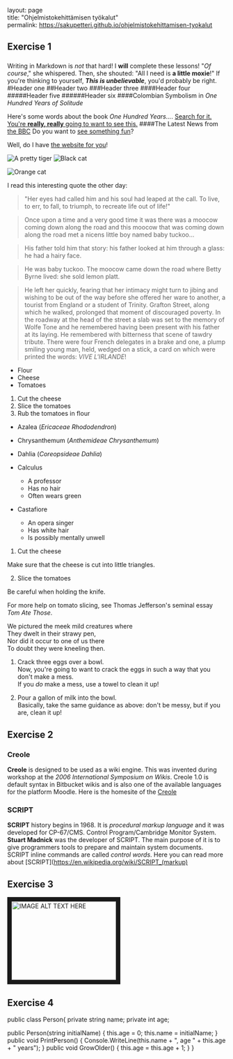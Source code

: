 layout: page  
title: "Ohjelmistokehittämisen työkalut"  
permalink: https://sakupetteri.github.io/ohjelmistokehittamisen-tyokalut

## Exercise 1
###
Writing in Markdown is _not_ that hard!
I **will** complete these lessons!
"_Of course_," she whispered. Then, she shouted: "All I need is **a little moxie**!"
If you're thinking to yourself, **_This is unbelievable_**, you'd probably be right.
#Header one
##Header two
###Header three
####Header four
#####Header five
######Header six
####Colombian Symbolism in _One Hundred Years of Solitude_

Here's some words about the book _One Hundred Years..._.
[Search for it.](www.google.com)
[You're **really, really** going to want to see this.](www.dailykitten.com)
####The Latest News from [the BBC](www.bbc.com/news)
Do you want to [see something fun][a fun place]?

Well, do I have [the website for you][another fun place]!

[a fun place]: www.zombo.com
[another fun place]: www.stumbleupon.com
![A pretty tiger](https://upload.wikimedia.org/wikipedia/commons/5/56/Tiger.50.jpg)
![Black cat][Black]

![Orange cat][Orange]

[Black]: https://upload.wikimedia.org/wikipedia/commons/a/a3/81_INF_DIV_SSI.jpg

[Orange]: http://icons.iconarchive.com/icons/google/noto-emoji-animals-nature/256/22221-cat-icon.png

I read this interesting quote the other day:

>"Her eyes had called him and his soul had leaped at the call. To live, to err, to fall, to triumph, to recreate life out of life!"


>Once upon a time and a very good time it was there was a moocow coming down along the road and this moocow that was coming down along the road met a nicens little boy named baby tuckoo...

>His father told him that story: his father looked at him through a glass: he had a hairy face.

>He was baby tuckoo. The moocow came down the road where Betty Byrne lived: she sold lemon platt.

>He left her quickly, fearing that her intimacy might turn to jibing and wishing to be out of the way before she offered her ware to another, a tourist from England or a student of Trinity. Grafton Street, along which he walked, prolonged that moment of discouraged poverty. In the roadway at the head of the street a slab was set to the memory of Wolfe Tone and he remembered having been present with his father at its laying. He remembered with bitterness that scene of tawdry tribute. There were four French delegates in a brake and one, a plump smiling young man, held, wedged on a stick, a card on which were printed the words: _VIVE L'IRLANDE_!

* Flour
* Cheese
* Tomatoes

1. Cut the cheese
2. Slice the tomatoes
3. Rub the tomatoes in flour

* Azalea (_Ericaceae Rhododendron_)
* Chrysanthemum (_Anthemideae Chrysanthemum_)
* Dahlia (_Coreopsideae Dahlia_)

* Calculus
    *  A professor
    *  Has no hair
    *  Often wears green
* Castafiore
    * An opera singer
    * Has white hair
    * Is possibly mentally unwell

1. Cut the cheese

  Make sure that the cheese is cut into little triangles.

2. Slice the tomatoes

  Be careful when holding the knife.

  For more help on tomato slicing, see Thomas Jefferson's seminal essay _Tom Ate Those_.

We pictured the meek mild creatures where  
They dwelt in their strawy pen,  
Nor did it occur to one of us there  
To doubt they were kneeling then.

1. Crack three eggs over a bowl.  
 Now, you're going to want to crack the eggs in such a way that you don't make a mess.  
If you _do_ make a mess, use a towel to clean it up!

2. Pour a gallon of milk into the bowl.  
 Basically, take the same guidance as above: don't be messy, but if you are, clean it up!

## Exercise 2

### Creole
**Creole** is designed to be used as a wiki engine. This was invented during workshop at the _2006 International Symposium on Wikis_. Creole 1.0 is default syntax in Bitbucket wikis and is also one of the available languages for the platform Moodle. Here is the homesite of the [Creole](https://web.archive.org/web/20190417093012/http://www.wikicreole.org/wiki/Home)

### SCRIPT
**SCRIPT** history begins in 1968. It is _procedural markup language_ and it was developed for CP-67/CMS. Control Program/Cambridge Monitor System. **Stuart Madnick** was the developer of SCRIPT. The main purpose of it is to give programmers tools to prepare and maintain system documents. SCRIPT inline commands are called _control words_. Here you can read more about [SCRIPT](https://en.wikipedia.org/wiki/SCRIPT_(markup) 

## Exercise 3

<a href="https://www.youtube.com/watch?v=fExoa-tE7Do&ab_channel=Restore%26Repair
" target="_blank"><img src="https://i.natgeofe.com/n/b0d8b82c-4367-4e09-a21c-a08124b764cf/great-white-shark_thumb_square.jpg?w=136&h=136" 
alt="IMAGE ALT TEXT HERE" width="240" height="180" border="10" /></a>

## Exercise 4

public class Person{
  private string name;
  private int age;

  public Person(string initialName)
  {
    this.age = 0;
    this.name = initialName;
  }
  public void PrintPerson()
  {
    Console.WriteLine(this.name + ", age " + this.age + " years");
  }
  public void GrowOlder()
  {
    this.age = this.age + 1;
  }
}
